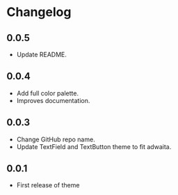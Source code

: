 # Changelog

## 0.0.5

* Update README.

## 0.0.4

* Add full color palette.
* Improves documentation.

## 0.0.3

* Change GitHub repo name.
* Update TextField and TextButton theme to fit adwaita.

## 0.0.1

* First release of theme
